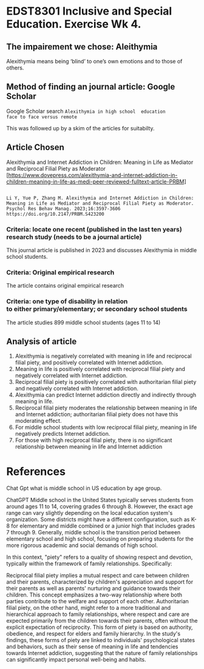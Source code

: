 # EDST8301 Inclusive and Special Education. Exercise Wk 4.

## The impairement we chose: Aleithymia
Alexithymia means being ‘blind’ to one’s own emotions and to those of others.

## Method of finding an journal article: Google Scholar
Google Scholar search <code>Alexithymia in high school  education face to face versus remote </code>

This was followed up by a skim of the articles for suitabilty.

## Article Chosen
Alexithymia and Internet Addiction in Children: Meaning in Life as Mediator and Reciprocal Filial Piety as Moderator [https://www.dovepress.com/alexithymia-and-internet-addiction-in-children-meaning-in-life-as-medi-peer-reviewed-fulltext-article-PRBM]

<code>
Li Y, Yue P, Zhang M. Alexithymia and Internet Addiction in Children: Meaning in Life as Mediator and Reciprocal Filial Piety as Moderator. Psychol Res Behav Manag. 2023;16:3597-3606
https://doi.org/10.2147/PRBM.S423200
</code>

### Criteria: locate one recent (published in the last ten years) research study (needs to be a journal article) 
This journal article is published in 2023 and discusses Alexithymia in middle school students.

### Criteria: Original empirical research
The article contains original empirical research

### Criteria: one type of disability in relation to either primary/elementary; or secondary school students
The article studies 899 middle school students (ages 11 to 14)

## Analysis of article
1. Alexithymia is negatively correlated with meaning in life and reciprocal filial piety, and positively correlated with Internet addiction.
2. Meaning in life is positively correlated with reciprocal filial piety and negatively correlated with Internet addiction.
3. Reciprocal filial piety is positively correlated with authoritarian filial piety and negatively correlated with Internet addiction.
4. Alexithymia can predict Internet addiction directly and indirectly through meaning in life.
5. Reciprocal filial piety moderates the relationship between meaning in life and Internet addiction; authoritarian filial piety does not have this moderating effect.
6. For middle school students with low reciprocal filial piety, meaning in life negatively predicts Internet addiction.
7.  For those with high reciprocal filial piety, there is no significant relationship between meaning in life and Internet addiction


# References
Chat Gpt 
what is middle school in US education by age group.

ChatGPT
Middle school in the United States typically serves students from around ages 11 to 14, covering grades 6 through 8. However, the exact age range can vary slightly depending on the local education system's organization. Some districts might have a different configuration, such as K-8 for elementary and middle combined or a junior high that includes grades 7 through 9. Generally, middle school is the transition period between elementary school and high school, focusing on preparing students for the more rigorous academic and social demands of high school.

In this context, "piety" refers to a quality of showing respect and devotion, typically within the framework of family relationships. Specifically:

Reciprocal filial piety implies a mutual respect and care between children and their parents, characterized by children's appreciation and support for their parents as well as parents' nurturing and guidance towards their children. This concept emphasizes a two-way relationship where both parties contribute to the welfare and support of each other.
Authoritarian filial piety, on the other hand, might refer to a more traditional and hierarchical approach to family relationships, where respect and care are expected primarily from the children towards their parents, often without the explicit expectation of reciprocity. This form of piety is based on authority, obedience, and respect for elders and family hierarchy.
In the study's findings, these forms of piety are linked to individuals' psychological states and behaviors, such as their sense of meaning in life and tendencies towards Internet addiction, suggesting that the nature of family relationships can significantly impact personal well-being and habits.
